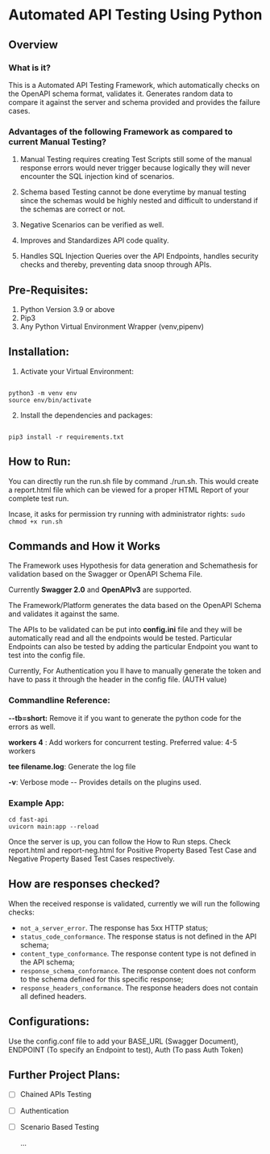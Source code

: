 # Automated API Testing Using Python


## Overview

### What is it?

This is a Automated API Testing Framework, which automatically checks on the OpenAPI schema format, validates it. Generates random data to compare it against the server and schema provided and provides the failure cases.


### Advantages of the following Framework as compared to current Manual Testing?

1. Manual Testing requires creating Test Scripts still some of the manual response errors would never trigger because logically they will never encounter the SQL injection kind of scenarios.

2. Schema based Testing cannot be done everytime by manual testing since the schemas would be highly nested and difficult to understand if the schemas are correct or not.

3. Negative Scenarios can be verified as well. 

4. Improves and Standardizes API code quality.

5. Handles SQL Injection Queries over the API Endpoints, handles security checks and thereby, preventing data snoop through APIs.

## Pre-Requisites:

1. Python Version 3.9 or above
2. Pip3
3. Any Python Virtual Environment Wrapper (venv,pipenv) 

## Installation:

1. Activate your Virtual Environment:

```

python3 -m venv env
source env/bin/activate

```

2. Install the dependencies and packages:

```

pip3 install -r requirements.txt

```

## How to Run:

You can directly run the run.sh file by command ./run.sh. This would create a report.html file which can be viewed for a proper 
HTML Report of your complete test run. 

Incase, it asks for permission try running with administrator rights: `sudo chmod +x run.sh`

## Commands and How it Works

The Framework uses Hypothesis for data generation and Schemathesis for validation 
based on the Swagger or OpenAPI Schema File. 


Currently **Swagger 2.0** and **OpenAPIv3** are supported. 

The Framework/Platform generates the data based on the OpenAPI Schema and validates it against the same. 

The APIs to be validated can be put into **config.ini** file and they will be automatically read and all the endpoints would be tested. 
Particular Endpoints can also be tested by adding the particular Endpoint you want to test into the config file.


Currently, For Authentication you ll have to manually generate the token and have to pass it through the header in the config file. (AUTH value)

### Commandline Reference:

**--tb=short:** Remove it if you want to generate the python code for the errors as well.

**workers 4** : Add workers for concurrent testing. Preferred value: 4-5 workers 

**tee filename.log**: Generate the log file

**-v**: Verbose mode -- Provides details on the plugins used.

### Example App:

```
cd fast-api
uvicorn main:app --reload

```

Once the server is up, you can follow the How to Run steps. Check report.html and report-neg.html for Positive Property Based Test Case and 
Negative Property Based Test Cases respectively.


## How are responses checked?

When the received response is validated,  currently we will run the following checks:

- `not_a_server_error`. The response has 5xx HTTP status;
- `status_code_conformance`. The response status is not defined in the API schema;
- `content_type_conformance`. The response content type is not defined in the API schema;
- `response_schema_conformance`. The response content does not conform to the schema defined for this specific response;
- `response_headers_conformance`. The response headers does not contain all defined headers.

## Configurations:

Use the config.conf file to add your BASE_URL (Swagger Document), ENDPOINT (To specify an Endpoint to test), Auth (To pass Auth Token) 

## Further Project Plans:

- [  ] Chained APIs Testing 
- [  ] Authentication
- [  ] Scenario Based Testing

    ...


